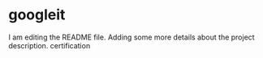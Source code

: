 # googleit
I am editing the README file. Adding some more details about the project description.
certification
